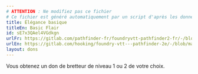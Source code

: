 ```yaml
---
# ATTENTION : Ne modifiez pas ce fichier
# Ce fichier est généré automatiquement par un script d'après les données du module Foundry VTT officiel et de sa traduction
title: Élégance basique
titleEn: Basic Flair
id: sE7x3QAel4VGdkgn
urlFr: https://gitlab.com/pathfinder-fr/foundryvtt-pathfinder2-fr/-/blob/master/data/feats/sE7x3QAel4VGdkgn.htm
urlEn: https://gitlab.com/hooking/foundry-vtt---pathfinder-2e/-/blob/master/packs/data/feats.db/basic-flair.json
layout: dons
---
```

Vous obtenez un don de bretteur de niveau 1 ou 2 de votre choix.
